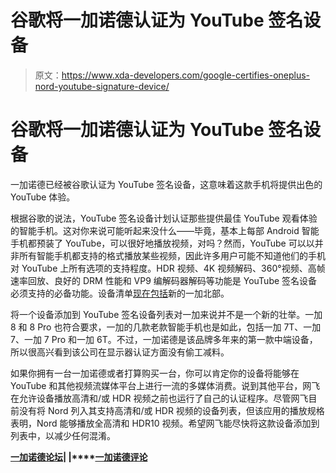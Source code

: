 # 谷歌将一加诺德认证为 YouTube 签名设备

> 原文：<https://www.xda-developers.com/google-certifies-oneplus-nord-youtube-signature-device/>

# 谷歌将一加诺德认证为 YouTube 签名设备

一加诺德已经被谷歌认证为 YouTube 签名设备，这意味着这款手机将提供出色的 YouTube 体验。

根据谷歌的说法，YouTube 签名设备计划认证那些提供最佳 YouTube 观看体验的智能手机。这对你来说可能听起来没什么——毕竟，基本上每部 Android 智能手机都预装了 YouTube，可以很好地播放视频，对吗？然而，YouTube 可以以并非所有智能手机都支持的格式播放某些视频，因此许多用户可能不知道他们的手机对 YouTube 上所有选项的支持程度。HDR 视频、4K 视频解码、360°视频、高帧速率回放、良好的 DRM 性能和 VP9 编解码器解码等功能是 YouTube 签名设备必须支持的必备功能。设备清单[现在包括](https://devicereport.youtube.com/phones/oneplus_nord)新的一加北部。

将一个设备添加到 YouTube 签名设备列表对一加来说并不是一个新的壮举。一加 8 和 8 Pro 也符合要求，一加的几款老款智能手机也是如此，包括一加 7T、一加 7、一加 7 Pro 和一加 6T。不过，一加诺德是该品牌多年来的第一款中端设备，所以很高兴看到该公司在显示器认证方面没有偷工减料。

如果你拥有一台一加诺德或者打算购买一台，你可以肯定你的设备将能够在 YouTube 和其他视频流媒体平台上进行一流的多媒体消费。说到其他平台，网飞在允许设备播放高清和/或 HDR 视频之前也运行了自己的认证程序。尽管网飞目前没有将 Nord 列入其支持高清和/或 HDR 视频的设备列表，但该应用的播放规格表明，Nord 能够播放全高清和 HDR10 视频。希望网飞能尽快将这款设备添加到列表中，以减少任何混淆。

**[一加诺德论坛](https://forum.xda-developers.com/oneplus-nord)| |****[一加诺德评论](https://www.xda-developers.com/oneplus-nord-review/)**